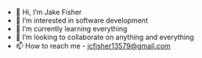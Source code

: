 - 👋 Hi, I’m Jake Fisher
- 👀 I’m interested in software development
- 🌱 I’m currently learning everything
- 💞️ I’m looking to collaborate on anything and everything
- 📫 How to reach me - jcfisher13579@gmail.com

<!---
jcfisher13579/jcfisher13579 is a ✨ special ✨ repository because its `README.md` (this file) appears on your GitHub profile.
You can click the Preview link to take a look at your changes.
--->

